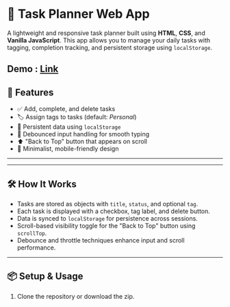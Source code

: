# 📝 Task Planner Web App

A lightweight and responsive task planner built using **HTML**, **CSS**, and **Vanilla JavaScript**. This app allows you to manage your daily tasks with tagging, completion tracking, and persistent storage using `localStorage`.

Demo : [Link](https://resilient-frangollo-9d46ce.netlify.app/)
---

## 🚀 Features

- ✅ Add, complete, and delete tasks
- 🏷️ Assign tags to tasks (default: *Personal*)
- 💾 Persistent data using `localStorage`
- 🔄 Debounced input handling for smooth typing
- ⬆️ "Back to Top" button that appears on scroll
- 🎯 Minimalist, mobile-friendly design

---




---

## 🛠️ How It Works

- Tasks are stored as objects with `title`, `status`, and optional `tag`.
- Each task is displayed with a checkbox, tag label, and delete button.
- Data is synced to `localStorage` for persistence across sessions.
- Scroll-based visibility toggle for the "Back to Top" button using `scrollTop`.
- Debounce and throttle techniques enhance input and scroll performance.

---

## 📦 Setup & Usage

1. Clone the repository or download the zip.




